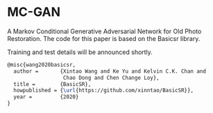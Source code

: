 # MC-GAN
A Markov Conditional Generative Adversarial Network for Old Photo Restoration.
The code for this paper is based on the Basicsr library. 

Training and test details will be announced shortly.

``` latex
@misc{wang2020basicsr,
  author =       {Xintao Wang and Ke Yu and Kelvin C.K. Chan and
                  Chao Dong and Chen Change Loy},
  title =        {BasicSR},
  howpublished = {\url{https://github.com/xinntao/BasicSR}},
  year =         {2020}
}
```
